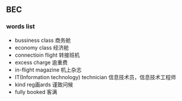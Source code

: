 ## BEC

### words list
- bussiness class 商务舱
- economy class 经济舱
- connectioin flight 转接班机
- excess charge 逾重费
- in-flight magazine 机上杂志
- IT(Information technology) technician 信息技术员，信息技术工程师
- kind reg画ards 谨致问候
- fully booked 客满